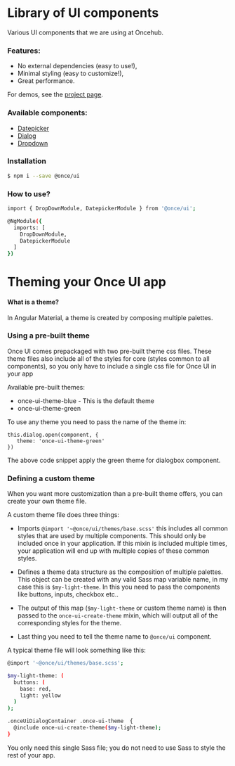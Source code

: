 # Library of UI components

Various UI components that we are using at Oncehub.

### Features:
- No external dependencies (easy to use!),
- Minimal styling (easy to customize!),
- Great performance.

For demos, see the [project page](https://once-ui.azurewebsites.net).

### Available components:

- [Datepicker](lib/datepicker/README.md)
- [Dialog](lib/dialog/README.md)
- [Dropdown](lib/drop-down/README.md)

### Installation

```sh
$ npm i --save @once/ui
```
### How to use?
```sh
import { DropDownModule, DatepickerModule } from '@once/ui';

@NgModule({
  imports: [
    DropDownModule,
    DatepickerModule
  ]
})

```

# Theming your Once UI app

#### What is a theme?

In Angular Material, a theme is created by composing multiple palettes.


### Using a pre-built theme

Once UI comes prepackaged with two pre-built theme css files. These theme files also include all of the styles for core (styles common to all components), so you only have to include a single css file for Once UI in your app

Available pre-built themes:

* once-ui-theme-blue - This is the default theme
* once-ui-theme-green

To use any theme you need to pass the name of the theme in:

```
this.dialog.open(component, {
   theme: 'once-ui-theme-green'
})
```

The above code snippet apply the green theme for dialogbox component.

###  Defining a custom theme

When you want more customization than a pre-built theme offers, you can create your own theme file.

A custom theme file does three things:

* Imports `@import '~@once/ui/themes/base.scss'` this includes all common styles that are used by multiple components. This should only be included once in your application. If this mixin is included multiple times, your application will end up with multiple copies of these common styles.

* Defines a theme data structure as the composition of multiple palettes. This object can be created with any valid Sass map variable name, in my case this is `$my-light-theme`. In this you need to pass the components like buttons, inputs, checkbox etc..

* The output of this map (`$my-light-theme` or custom theme name) is then passed to the `once-ui-create-theme` mixin, which will output all of the corresponding styles for the theme.

* Last thing you need to tell the theme name to `@once/ui` component. 


A typical theme file will look something like this:

```sh
@import '~@once/ui/themes/base.scss';

$my-light-theme: (
  buttons: (
    base: red,
    light: yellow
  )
);

.onceUiDialogContainer .once-ui-theme  {
  @include once-ui-create-theme($my-light-theme);
}
```

You only need this single Sass file; you do not need to use Sass to style the rest of your app.
